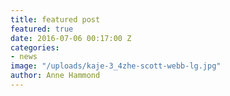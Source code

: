 ```yaml
---
title: featured post
featured: true
date: 2016-07-06 00:17:00 Z
categories:
- news
image: "/uploads/kaje-3_4zhe-scott-webb-lg.jpg"
author: Anne Hammond
---
```

